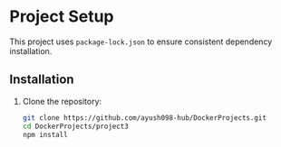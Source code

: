 # Project Setup  

This project uses `package-lock.json` to ensure consistent dependency installation.  

## Installation  

1. Clone the repository:  
   ```bash
   git clone https://github.com/ayush098-hub/DockerProjects.git
   cd DockerProjects/project3
   npm install
